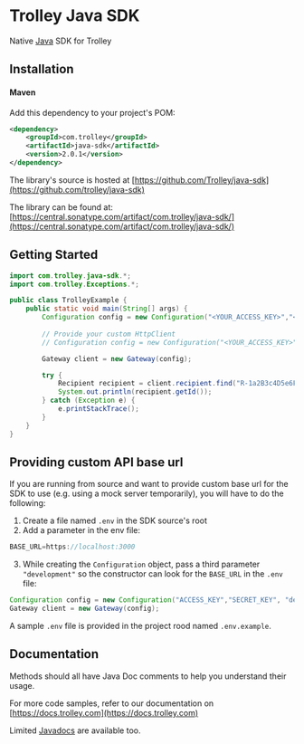 # Trolley Java SDK

Native [Java](https://www.oracle.com/java/index.html) SDK for Trolley

## Installation

#### Maven

Add this dependency to your project's POM:

```xml
<dependency>
    <groupId>com.trolley</groupId>
    <artifactId>java-sdk</artifactId>
    <version>2.0.1</version>
</dependency>
```

The library's source is hosted at [https://github.com/Trolley/java-sdk](https://github.com/trolley/java-sdk)

The library can be found at: [https://central.sonatype.com/artifact/com.trolley/java-sdk/](https://central.sonatype.com/artifact/com.trolley/java-sdk/)

## Getting Started

```java
import com.trolley.java-sdk.*;
import com.trolley.Exceptions.*;

public class TrolleyExample {
    public static void main(String[] args) {
        Configuration config = new Configuration("<YOUR_ACCESS_KEY>","<YOUR_SECRET_KEY>");
        
        // Provide your custom HttpClient
        // Configuration config = new Configuration("<YOUR_ACCESS_KEY>","<YOUR_SECRET_KEY>", customHttpClient);

        Gateway client = new Gateway(config);

        try {
            Recipient recipient = client.recipient.find("R-1a2B3c4D5e6F7g8H9i0J1k");
            System.out.println(recipient.getId());
        } catch (Exception e) {
            e.printStackTrace();
        }
    }
}
```



## Providing custom API base url

If you are running from source and want to provide custom base url for the SDK to use (e.g. using a mock server temporarily), you will have to do the following:

1. Create a file named `.env` in the SDK source's root
2. Add a parameter in the env file:
```java
BASE_URL=https://localhost:3000
```
3. While creating the `Configuration` object, pass a third parameter `"development"`  so the constructor can look for the `BASE_URL` in the `.env` file:

```java
Configuration config = new Configuration("ACCESS_KEY","SECRET_KEY", "development")
Gateway client = new Gateway(config);
```

A sample `.env` file is provided in the project rood named `.env.example`.


## Documentation

Methods should all have Java Doc comments to help you understand their usage.

For more code samples, refer to our documentation on [https://docs.trolley.com](https://docs.trolley.com)

Limited [Javadocs](https://github.com/PaymentRails/java-sdk/tree/master/docs) are available too.
